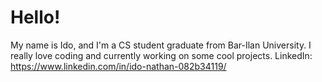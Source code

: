 # Hello!

My name is Ido, and I'm a CS student graduate from Bar-Ilan University. 
I really love coding and currently working on some cool projects. 
LinkedIn: https://www.linkedin.com/in/ido-nathan-082b34119/
